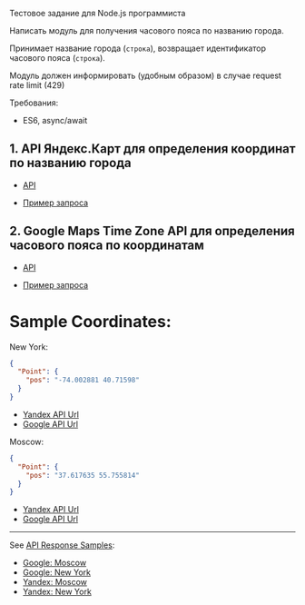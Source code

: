 Тестовое задание для Node.js программиста

Написать модуль для получения часового пояса по названию города.

Принимает название города (`строка`), возвращает идентификатор часового пояса (`строка`).

Модуль должен информировать (удобным образом) в случае request rate limit (429)

Требования:

- ES6, async/await

## 1. API Яндекс.Карт для определения координат по названию города

- [API](https://tech.yandex.ru/maps/geocoder/)

- [Пример запроса](https://geocode-maps.yandex.ru/1.x/?geocode=${city}&format=json&results=1)

## 2. Google Maps Time Zone API для определения часового пояса по координатам

- [API](https://developers.google.com/maps/documentation/timezone/start)

- [Пример запроса](https://maps.googleapis.com/maps/api/timezone/json?location=${coord}&timestamp=${timestamp}&key=${key})

# Sample Coordinates:

New York:

```json
{
  "Point": {
    "pos": "-74.002881 40.71598"
  }
}
```
- [Yandex API Url](https://geocode-maps.yandex.ru/1.x/?geocode=new%20york&format=json&results=1)
- [Google API Url](https://maps.googleapis.com/maps/api/timezone/json?location=40.71393050,-74.00677950&timestamp=1458000000&key=YOUR_API_KEY)

Moscow:

```json
{
  "Point": {
    "pos": "37.617635 55.755814"
  }
}
```
- [Yandex API Url](https://geocode-maps.yandex.ru/1.x/?geocode=moscow&format=json&results=1)
- [Google API Url](https://maps.googleapis.com/maps/api/timezone/json?location=55.751244,37.618423&timestamp=1458000000&key=YOUR_API_KEY)

------------

See [API Response Samples](../../public/api-samples):

- [Google: Moscow](../../public/api-samples/google-moscow.json)
- [Google: New York](../../public/api-samples/google-new%20york.json)
- [Yandex: Moscow](../../public/api-samples/yandex-moscow.json)
- [Yandex: New York](../../public/api-samples/yandex-new%20york.json)

